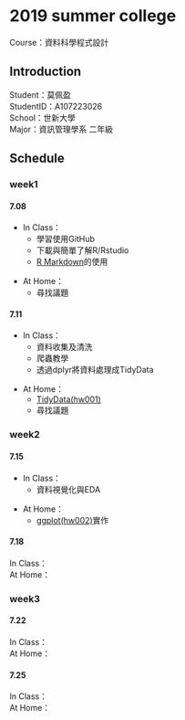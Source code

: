 <h1>2019 summer college</h1>
Course：資料科學程式設計
<h2>Introduction</h2>
Student：莫佩盈<br/>
StudentID：A107223026<br/>
School：世新大學<br/>
Major：資訊管理學系 二年級<br/>
<h2>Schedule</h2>
<h3>week1</h3> 
<h4>7.08</h4> 
<UL>
<LI>In Class：<br/> 
<UL>
<LI>學習使用GitHub<br/>
<LI>下載與簡單了解R/Rstudio<br/>
<LI><a href="https://miamo7758.github.io/2019summercollege/week1/test.html">R Markdown</a>的使用 <br/>
</UL>
</UL>   
<UL>
<LI>At Home：<br/>
<UL>  
<LI>尋找議題<br/>
</UL>
</UL>   
<h4>7.11</h4>
<UL>  
<LI>In Class：<br/>
<UL> 
<LI>資料收集及清洗<br/>
<LI>爬蟲教學<br/>  
<LI>透過dplyr將資料處理成TidyData<br/>
</UL>
</UL>    
<UL>
<LI>At Home：<br/>  
<UL>
<LI><a href="https://miamo7758.github.io/2019summercollege/week1/hw1/hw001.html">TidyData(hw001)</a>
<LI>尋找議題<br/>
</UL>
</UL>  
<h3>week2</h3>  
<h4>7.15</h4>
<UL>  
<LI>In Class：<br/>
<UL>  
<LI>資料視覺化與EDA<br/>
</UL>
</UL> 
<UL>    
<LI>At Home：<br/>
<UL>   
<LI><a href="https://miamo7758.github.io/2019summercollege/week2/hw2/hw002.html">ggplot(hw002)</a>實作<br/>
</UL>
</UL>   
<h4>7.18</h4>
In Class：<br/>
At Home：<br/>
<h3>week3</h3>
<h4>7.22</h4>
In Class：<br/>
At Home：<br/>
<h4>7.25</h4>
In Class：<br/>
At Home：<br/>

